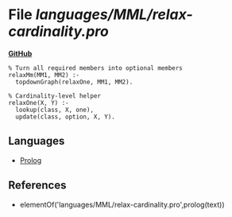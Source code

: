 # File _languages/MML/relax-cardinality.pro_
**[GitHub](https://github.com/softlang/yas/blob/master/languages/MML/relax-cardinality.pro)**
```
% Turn all required members into optional members
relaxMm(MM1, MM2) :-
  topdownGraph(relaxOne, MM1, MM2).

% Cardinality-level helper
relaxOne(X, Y) :-
  lookup(class, X, one),
  update(class, option, X, Y).
```

## Languages
* [Prolog](../languages/Prolog.md)

## References
* elementOf('languages/MML/relax-cardinality.pro',prolog(text))
